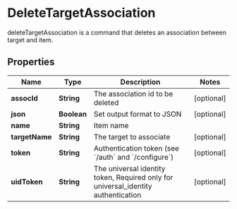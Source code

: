 

# DeleteTargetAssociation

deleteTargetAssociation is a command that deletes an association between target and item.
## Properties

Name | Type | Description | Notes
------------ | ------------- | ------------- | -------------
**assocId** | **String** | The association id to be deleted |  [optional]
**json** | **Boolean** | Set output format to JSON |  [optional]
**name** | **String** | Item name | 
**targetName** | **String** | The target to associate |  [optional]
**token** | **String** | Authentication token (see &#x60;/auth&#x60; and &#x60;/configure&#x60;) |  [optional]
**uidToken** | **String** | The universal identity token, Required only for universal_identity authentication |  [optional]



